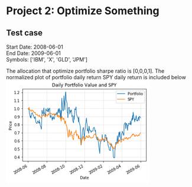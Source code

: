 # Project 2: Optimize Something

## Test case  
Start Date: 2008-06-01  
End Date: 2009-06-01  
Symbols: ['IBM', 'X', 'GLD', 'JPM']  

The allocation that optimize portfolio sharpe ratio is [0,0,0,1]. The normalized plot of portfolio daily return SPY daily return is included below  
![fig1](https://raw.githubusercontent.com/zhexuanz/ML4T/master/pr2_optimize_something/plot.png)